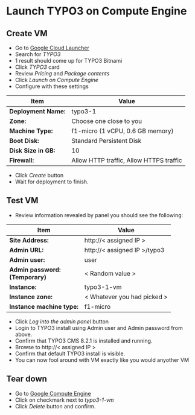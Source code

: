 # Launch TYPO3 on Compute Engine

## Create VM
* Go to [Google Cloud Launcher](https://cloud.google.com/launcher)
* Search for *TYPO3*
* 1 result should come up for TYPO3 Bitnami
* Click *TYPO3* card
* Review *Pricing* and *Package contents*
* Click *Launch on Compute Engine* 
* Configure with these settings

| Item        | Value        | 
| ------------- |-------------| 
| **Deployment Name:**         | typo3-1    | 
| **Zone:**         | Choose one close to you    | 
| **Machine Type:**         | f1-micro (1 vCPU, 0.6 GB memory)   | 
| **Boot Disk:**         | Standard Persistent Disk    | 
| **Disk Size in GB:**         | 10   | 
| **Firewall:**         | Allow HTTP traffic, Allow HTTPS traffic     | 

* Click *Create* button  
* Wait for deployment to finish. 

## Test VM
* Review information revealed by panel you should see the following:

| Item        | Value        | 
| ------------- |-------------| 
| **Site Address:**         | http://&lt; assigned IP &gt;     | 
| **Admin URL:**         | http://&lt; assigned IP &gt;/typo3     | 
| **Admin user:**         | user   | 
| **Admin password: <br /> (Temporary)**         | &lt; Random value &gt;      | 
| **Instance:**         | 	typo3-1-vm | 
| **Instance zone:**         | &lt; Whatever you had picked &gt;     | 
| **Instance machine type:**         | f1-micro     | 

* Click *Log into the admin panel* button
* Login to TYPO3 install using Admin user and  Admin password from above.
* Confirm that TYPO3 CMS 8.2.1 is installed and running. 
* Browse to http://&lt; assigned IP &gt; 
* Confirm that default TYPO3 install is visible.
* You can now fool around with VM exactly like you would anyother VM


## Tear down
* Go to [Google Compute Engine](https://cloud.google.com/console/compute)
* Click on checkmark next to *typo3-1-vm* 
* Click *Delete* button and confirm.